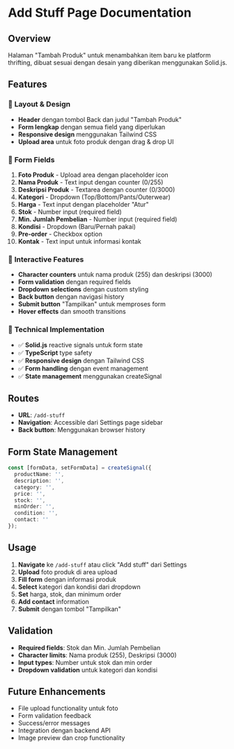 # Add Stuff Page Documentation

## Overview
Halaman "Tambah Produk" untuk menambahkan item baru ke platform thrifting, dibuat sesuai dengan desain yang diberikan menggunakan Solid.js.

## Features

### 🎨 **Layout & Design**
- **Header** dengan tombol Back dan judul "Tambah Produk"
- **Form lengkap** dengan semua field yang diperlukan
- **Responsive design** menggunakan Tailwind CSS
- **Upload area** untuk foto produk dengan drag & drop UI

### 📝 **Form Fields**
1. **Foto Produk** - Upload area dengan placeholder icon
2. **Nama Produk** - Text input dengan counter (0/255)
3. **Deskripsi Produk** - Textarea dengan counter (0/3000)
4. **Kategori** - Dropdown (Top/Bottom/Pants/Outerwear)
5. **Harga** - Text input dengan placeholder "Atur"
6. **Stok** - Number input (required field)
7. **Min. Jumlah Pembelian** - Number input (required field)
8. **Kondisi** - Dropdown (Baru/Pernah pakai)
9. **Pre-order** - Checkbox option
10. **Kontak** - Text input untuk informasi kontak

### 🔧 **Interactive Features**
- **Character counters** untuk nama produk (255) dan deskripsi (3000)
- **Form validation** dengan required fields
- **Dropdown selections** dengan custom styling
- **Back button** dengan navigasi history
- **Submit button** "Tampilkan" untuk memproses form
- **Hover effects** dan smooth transitions

### 📱 **Technical Implementation**
- ✅ **Solid.js** reactive signals untuk form state
- ✅ **TypeScript** type safety
- ✅ **Responsive design** dengan Tailwind CSS
- ✅ **Form handling** dengan event management
- ✅ **State management** menggunakan createSignal

## Routes
- **URL**: `/add-stuff`
- **Navigation**: Accessible dari Settings page sidebar
- **Back button**: Menggunakan browser history

## Form State Management
```typescript
const [formData, setFormData] = createSignal({
  productName: '',
  description: '',
  category: '',
  price: '',
  stock: '',
  minOrder: '',
  condition: '',
  contact: ''
});
```

## Usage
1. **Navigate** ke `/add-stuff` atau click "Add stuff" dari Settings
2. **Upload** foto produk di area upload
3. **Fill form** dengan informasi produk
4. **Select** kategori dan kondisi dari dropdown
5. **Set** harga, stok, dan minimum order
6. **Add contact** information
7. **Submit** dengan tombol "Tampilkan"

## Validation
- **Required fields**: Stok dan Min. Jumlah Pembelian
- **Character limits**: Nama produk (255), Deskripsi (3000)
- **Input types**: Number untuk stok dan min order
- **Dropdown validation** untuk kategori dan kondisi

## Future Enhancements
- File upload functionality untuk foto
- Form validation feedback
- Success/error messages
- Integration dengan backend API
- Image preview dan crop functionality